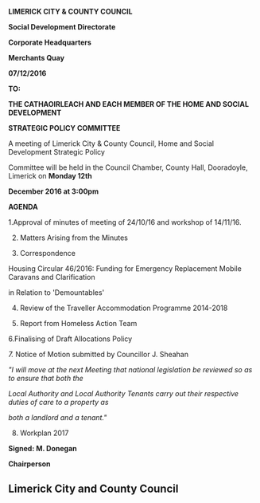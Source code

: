 **LIMERICK CITY & COUNTY COUNCIL**

**Social Development Directorate**

**Corporate Headquarters**

**Merchants Quay**

**07/12/2016**

**TO:**

**THE CATHAOIRLEACH AND EACH MEMBER OF THE HOME AND SOCIAL DEVELOPMENT**

**STRATEGIC POLICY COMMITTEE**

A meeting of Limerick City & County Council, Home and Social Development Strategic Policy

Committee will be held in the Council Chamber, County Hall, Dooradoyle, Limerick on **Monday 12th**

**December 2016 at 3:00pm**

**AGENDA**

1.Approval of minutes of meeting of 24/10/16 and workshop of 14/11/16.

2. Matters Arising from the Minutes

3. Correspondence

Housing Circular 46/2016: Funding for Emergency Replacement Mobile Caravans and Clarification

in Relation to 'Demountables'

4. Review of the Traveller Accommodation Programme 2014-2018

5. Report from Homeless Action Team

6.Finalising of Draft Allocations Policy

*7.* Notice of Motion submitted by Councillor J. Sheahan

*"I will move at the next Meeting that national legislation be reviewed so as to ensure that both the*

*Local Authority and Local Authority Tenants carry out their respective duties of care to a property as*

*both a landlord and a tenant."*

8. Workplan 2017

**Signed: M. Donegan**

**Chairperson**

**Limerick City and County Council**
---
